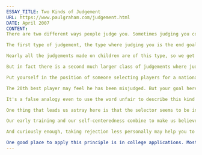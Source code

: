 ```yaml
---
ESSAY_TITLE: Two Kinds of Judgement
URL: https://www.paulgraham.com/judgement.html
DATE: April 2007
CONTENT:
There are two different ways people judge you. Sometimes judging you correctly is the end goal. But there's a second much more common type of judgement where it isn't. We tend to regard all judgements of us as the first type. We'd probably be happier if we realized which are and which aren't.

The first type of judgement, the type where judging you is the end goal, include court cases, grades in classes, and most competitions. Such judgements can of course be mistaken, but because the goal is to judge you correctly, there's usually some kind of appeals process. If you feel you've been misjudged, you can protest that you've been treated unfairly.

Nearly all the judgements made on children are of this type, so we get into the habit early in life of thinking that all judgements are.

But in fact there is a second much larger class of judgements where judging you is only a means to something else. These include college admissions, hiring and investment decisions, and of course the judgements made in dating. This kind of judgement is not really about you.

Put yourself in the position of someone selecting players for a national team. Suppose for the sake of simplicity that this is a game with no positions, and that you have to select 20 players. There will be a few stars who clearly should make the team, and many players who clearly shouldn't. The only place your judgement makes a difference is in the borderline cases. Suppose you screw up and underestimate the 20th best player, causing him not to make the team, and his place to be taken by the 21st best. You've still picked a good team. If the players have the usual distribution of ability, the 21st best player will be only slightly worse than the 20th best. Probably the difference between them will be less than the measurement error.

The 20th best player may feel he has been misjudged. But your goal here wasn't to provide a service estimating people's ability. It was to pick a team, and if the difference between the 20th and 21st best players is less than the measurement error, you've still done that optimally.

It's a false analogy even to use the word unfair to describe this kind of misjudgement. It's not aimed at producing a correct estimate of any given individual, but at selecting a reasonably optimal set.

One thing that leads us astray here is that the selector seems to be in a position of power. That makes him seem like a judge. If you regard someone judging you as a customer instead of a judge, the expectation of fairness goes away. The author of a good novel wouldn't complain that readers were _unfair_ for preferring a potboiler with a racy cover. Stupid, perhaps, but not unfair.

Our early training and our self-centeredness combine to make us believe that every judgement of us is about us. In fact most aren't. This is a rare case where being less self-centered will make people more confident. Once you realize how little most people judging you care about judging you accurately—once you realize that because of the normal distribution of most applicant pools, it matters least to judge accurately in precisely the cases where judgement has the most effect—you won't take rejection so personally.

And curiously enough, taking rejection less personally may help you to get rejected less often. If you think someone judging you will work hard to judge you correctly, you can afford to be passive. But the more you realize that most judgements are greatly influenced by random, extraneous factors—that most people judging you are more like a fickle novel buyer than a wise and perceptive magistrate—the more you realize you can do things to influence the outcome.

One good place to apply this principle is in college applications. Most high school students applying to college do it with the usual child's mix of inferiority and self-centeredness: inferiority in that they assume that admissions committees must be all-seeing; self-centeredness in that they assume admissions committees care enough about them to dig down into their application and figure out whether they're good or not. These combine to make applicants passive in applying and hurt when they're rejected. If college applicants realized how quick and impersonal most selection processes are, they'd make more effort to sell themselves, and take the outcome less personally.
---
```

